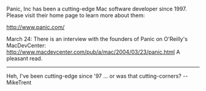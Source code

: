 Panic, Inc has been a cutting-edge Mac software developer since 1997.  Please visit their home page to learn more about them:

http://www.panic.com/

March 24:  There is an interview with the founders of Panic on O'Reilly's MacDevCenter:  http://www.macdevcenter.com/pub/a/mac/2004/03/23/panic.html
A pleasant read.

----

Heh, I've been cutting-edge since '97 ... or was that cutting-corners? -- MikeTrent
